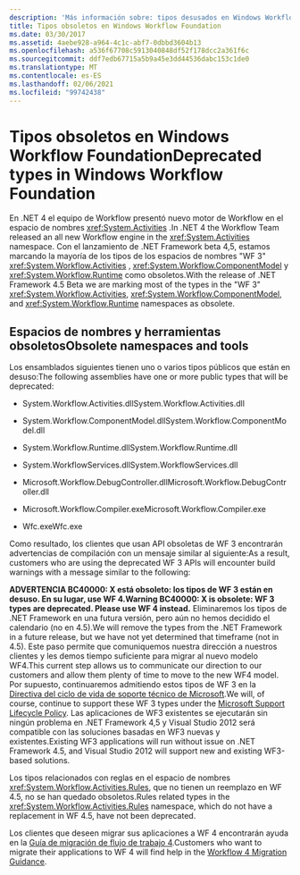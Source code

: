 ```yaml
---
description: 'Más información sobre: tipos desusados en Windows Workflow Foundation'
title: Tipos obsoletos en Windows Workflow Foundation
ms.date: 03/30/2017
ms.assetid: 4aebe928-a964-4c1c-abf7-0dbbd3604b13
ms.openlocfilehash: a536f67708c5913040848df52f178dcc2a361f6c
ms.sourcegitcommit: ddf7edb67715a5b9a45e3dd44536dabc153c1de0
ms.translationtype: MT
ms.contentlocale: es-ES
ms.lasthandoff: 02/06/2021
ms.locfileid: "99742438"
---
```

# <a name="deprecated-types-in-windows-workflow-foundation"></a><span data-ttu-id="865d5-103">Tipos obsoletos en Windows Workflow Foundation</span><span class="sxs-lookup"><span data-stu-id="865d5-103">Deprecated types in Windows Workflow Foundation</span></span>

<span data-ttu-id="865d5-104">En .NET 4 el equipo de Workflow presentó nuevo motor de Workflow en el espacio de nombres <xref:System.Activities> .</span><span class="sxs-lookup"><span data-stu-id="865d5-104">In .NET 4 the Workflow Team released an all new Workflow engine in the <xref:System.Activities> namespace.</span></span> <span data-ttu-id="865d5-105">Con el lanzamiento de .NET Framework beta 4,5, estamos marcando la mayoría de los tipos de los espacios de nombres "WF 3" <xref:System.Workflow.Activities> , <xref:System.Workflow.ComponentModel> y  <xref:System.Workflow.Runtime> como obsoletos.</span><span class="sxs-lookup"><span data-stu-id="865d5-105">With the release of .NET Framework 4.5 Beta we are marking most of the types in the "WF 3" <xref:System.Workflow.Activities>, <xref:System.Workflow.ComponentModel>, and  <xref:System.Workflow.Runtime> namespaces as obsolete.</span></span>

## <a name="obsolete-namespaces-and-tools"></a><span data-ttu-id="865d5-106">Espacios de nombres y herramientas obsoletos</span><span class="sxs-lookup"><span data-stu-id="865d5-106">Obsolete namespaces and tools</span></span>

 <span data-ttu-id="865d5-107">Los ensamblados siguientes tienen uno o varios tipos públicos que están en desuso:</span><span class="sxs-lookup"><span data-stu-id="865d5-107">The following assemblies have one or more public types that will be deprecated:</span></span>

- <span data-ttu-id="865d5-108">System.Workflow.Activities.dll</span><span class="sxs-lookup"><span data-stu-id="865d5-108">System.Workflow.Activities.dll</span></span>

- <span data-ttu-id="865d5-109">System.Workflow.ComponentModel.dll</span><span class="sxs-lookup"><span data-stu-id="865d5-109">System.Workflow.ComponentModel.dll</span></span>

- <span data-ttu-id="865d5-110">System.Workflow.Runtime.dll</span><span class="sxs-lookup"><span data-stu-id="865d5-110">System.Workflow.Runtime.dll</span></span>

- <span data-ttu-id="865d5-111">System.WorkflowServices.dll</span><span class="sxs-lookup"><span data-stu-id="865d5-111">System.WorkflowServices.dll</span></span>

- <span data-ttu-id="865d5-112">Microsoft.Workflow.DebugController.dll</span><span class="sxs-lookup"><span data-stu-id="865d5-112">Microsoft.Workflow.DebugController.dll</span></span>

- <span data-ttu-id="865d5-113">Microsoft.Workflow.Compiler.exe</span><span class="sxs-lookup"><span data-stu-id="865d5-113">Microsoft.Workflow.Compiler.exe</span></span>

- <span data-ttu-id="865d5-114">Wfc.exe</span><span class="sxs-lookup"><span data-stu-id="865d5-114">Wfc.exe</span></span>

 <span data-ttu-id="865d5-115">Como resultado, los clientes que usan API obsoletas de WF 3 encontrarán advertencias de compilación con un mensaje similar al siguiente:</span><span class="sxs-lookup"><span data-stu-id="865d5-115">As a result, customers who are using the deprecated WF 3 APIs will encounter build warnings with a message similar to the following:</span></span>

 <span data-ttu-id="865d5-116">**ADVERTENCIA BC40000: X está obsoleto: los tipos de WF 3 están en desuso. En su lugar, use WF 4.**</span><span class="sxs-lookup"><span data-stu-id="865d5-116">**Warning BC40000: X is obsolete: WF 3 types are deprecated. Please use WF 4 instead.**</span></span> <span data-ttu-id="865d5-117">Eliminaremos los tipos de .NET Framework en una futura versión, pero aún no hemos decidido el calendario (no en 4.5).</span><span class="sxs-lookup"><span data-stu-id="865d5-117">We will remove the types from the .NET Framework in a future release, but we have not yet determined that timeframe (not in 4.5).</span></span> <span data-ttu-id="865d5-118">Este paso permite que comuniquemos nuestra dirección a nuestros clientes y les demos tiempo suficiente para migrar al nuevo modelo WF4.</span><span class="sxs-lookup"><span data-stu-id="865d5-118">This current step allows us to communicate our direction to our customers and allow them plenty of time to move to the new WF4 model.</span></span> <span data-ttu-id="865d5-119">Por supuesto, continuaremos admitiendo estos tipos de WF 3 en la [Directiva del ciclo de vida de soporte técnico de Microsoft](/lifecycle/).</span><span class="sxs-lookup"><span data-stu-id="865d5-119">We will, of course, continue to support these WF 3 types under the [Microsoft Support Lifecycle Policy](/lifecycle/).</span></span> <span data-ttu-id="865d5-120">Las aplicaciones de WF3 existentes se ejecutarán sin ningún problema en .NET Framework 4,5 y Visual Studio 2012 será compatible con las soluciones basadas en WF3 nuevas y existentes.</span><span class="sxs-lookup"><span data-stu-id="865d5-120">Existing WF3 applications will run without issue on .NET Framework 4.5, and Visual Studio 2012 will support new and existing WF3-based solutions.</span></span>

 <span data-ttu-id="865d5-121">Los tipos relacionados con reglas en el espacio de nombres <xref:System.Workflow.Activities.Rules>, que no tienen un reemplazo en WF 4.5, no se han quedado obsoletos.</span><span class="sxs-lookup"><span data-stu-id="865d5-121">Rules related types in the <xref:System.Workflow.Activities.Rules> namespace, which do not have a replacement in WF 4.5, have not been deprecated.</span></span>

 <span data-ttu-id="865d5-122">Los clientes que deseen migrar sus aplicaciones a WF 4 encontrarán ayuda en la [Guía de migración de flujo de trabajo 4](migration-guidance.md).</span><span class="sxs-lookup"><span data-stu-id="865d5-122">Customers who want to migrate their applications to WF 4 will find help in the [Workflow 4 Migration Guidance](migration-guidance.md).</span></span>
